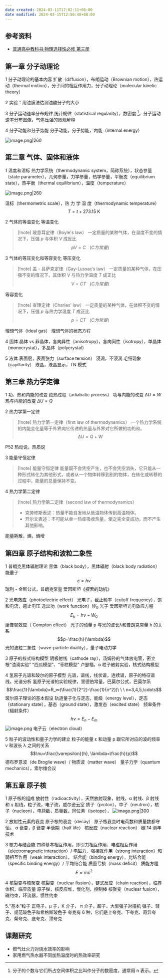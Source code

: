 ```yaml
---
date created: 2024-03-11T17:02:11+08:00
date modified: 2024-03-15T12:56:48+08:00
---
```


## 参考资料

- [普通高中教科书·物理选择性必修 第三册](https://basic.smartedu.cn/tchMaterial/detail?contentType=assets_document&contentId=2109c25c-2e52-4da3-8ab3-18cbe632ec11&catalogType=tchMaterial&subCatalog=tchMaterial)

## 第一章 分子动理论

1 分子动理论的基本内容
扩散（diffusion），布朗运动（Brownian motion），热运动（thermal motion），分子间的相互作用力，分子动理论（molecular kinetic theory）

2 实验：用油膜法估测油酸分子的大小

3 分子运动速率分布规律
统计规律（statistical regularity），数密度 [^1]，分子运动速率分布图像，气体压强的微观解释

4 分子动能和分子势能
分子动能，分子势能，内能（internal energy）

![image.png|260](https://pictures-1323793543.cos.ap-nanjing.myqcloud.com/pics/20240313214747.png)

## 第二章 气体、固体和液体

1 温度和温标
热力学系统（thermodynamic system，简称系统），状态参量（state parameter），几何参量，力学参量，热学参量，平衡态（equilibrium state），热平衡（thermal equilibrium），温度（temperature）

![image.png|260](https://pictures-1323793543.cos.ap-nanjing.myqcloud.com/pics/20240313215555.png)

温标（thermometric scale），热 力 学 温 度（thermodynamic temperature）
$$T=t+273.15\ \mathrm{K}$$

2 气体的等温变化
等温变化

> [!note] 玻意耳定律（Boyle's law）
> 一定质量的某种气体，在温度不变的情况下，压强 $p$ 与体积 $V$ 成反比
> $$pV=C\ \ \ (C为常量)$$

3 气体的等压变化和等容变化
等压变化

>[!note] 盖 - 吕萨克定律（Gay-Lussac’s law）
>一定质量的某种气体，在压强不变的情况下，其体积 $V$ 与热力学温度 $T$ 成正比
>$$V=CT\ \ \ (C为常量)$$

等容变化

>[!note] 查理定律（Charles’ law）
>一定质量的某种气体，在体积不变的情况下，压强 $p$ 与热力学温度 $T$ 成正比
>$$p=CT\ \ \ (C为常量)$$

理想气体（ideal gas）
理想气体的状态方程

4 固体
晶体 vs 非晶体，各向异性（anisotropy），各向同性（isotropy），单晶体（monocrystal），多晶体（polycrystal）

5 液体
表面层，表面张力（surface tension）
浸润，不浸润
毛细现象（capillarity）
液晶，液晶显示，TN 模式

## 第三章 热力学定律

1 功、热和内能的改变
绝热过程（adiabatic process）
功与内能的改变 $\Delta U=W$
热与内能的改变 $\Delta U=Q$

2 热力学第一定律

>[!note] 热力学第一定律（first law of thermodynamics）
>一个热力学系统的内能变化量等于外界向它传递的热量与外界对它所做的功的和。
>$$\Delta U=Q+W$$

P52 热动说，热质说

3 能量守恒定律

>[!note] 能量守恒定律
>能量既不会凭空产生，也不会凭空消失，它只能从一种形式转化为其他形式，或者从一个物体转移到别的物体，在转化或转移的过程中，能量的总量保持不变。

4 热力学第二定律

>[!note] 热力学第二定律（second law of thermodynamics）
>- 克劳修斯表述：热量不能自发地从低温物体传到高温物体。
>- 开尔文表述：不可能从单一热库吸收热量，使之完全变成功，而不产生其他影响。

能量耗散，熵，熵增

## 第四章 原子结构和波粒二象性

1 普朗克黑体辐射理论
黑体（black body），黑体辐射（black body radiation）
能量子 $$\varepsilon=h\nu$$
瑞利 - 金斯公式，普朗克常量
爱因斯坦《探索的动机》

2 光电效应（photoelectric effect）
光电子，截止频率（cutoff frequency），饱和电流，遏止电压
逸出功（work function）$W_0$
光子
爱因斯坦光电效应方程
$$E_k=h\nu-W_0$$
康普顿效应（ Compton effect）
光子的动量 p 与光的波长λ和普朗克常量 h 的关系
$$p=\frac{h}{\lambda}$$
光的波粒二象性（wave-particle duality），量子电动力学

3 原子的核式结构模型
阴极射线（cathode ray），汤姆孙的气体放电管，密立根“油滴实验”
“西瓜模型”、“枣糕模型”
卢瑟福，α 粒子散射实验，核式结构模型

4 氢原子光谱和玻尔的原子模型
光谱，谱线，线状谱，连续谱，原子的特征谱线，光谱分析
氢原子光谱的实验规律，里德伯常量，巴莫尔公式，巴莫尔系
$$\frac{1}{\lambda}=R_∞(\frac{1}{2^2}-\frac{1}{n^2})\ \ \ n=3,4,5,\cdots$$
玻尔原子理论的基本假设
轨道量子化与定态，能级（energy level），定态（stationary state），基态（ground state），激发态（excited state）
频率条件（辐射条件）
$$h\nu=E_n-E_m$$
![image.png](https://pictures-1323793543.cos.ap-nanjing.myqcloud.com/pics/20240315122141.png)
电子云（electron cloud）

5 粒子的波动性和量子力学的建立
粒子的能量 ε 和动量 p 跟它所对应的波的频率 v 和波长 λ 之间的关系
$$\nu=\frac{\varepsilon}{h}, \lambda=\frac{h}{p}$$
德布罗意波（de Broglie wave）/ 物质波（matter wave）
量子力学（quantum mechanics），索尔维会议

## 第五章 原子核

1 原子核的组成
放射性（radioactivity），天然放射现象，射线，α 射线、β 射线和 γ 射线，粒子流，电子流，威尔逊云室
质子（proton），中子（neutron），核子（nucleon），电荷数，质量数，同位素（isotope），
![image.png|300](https://pictures-1323793543.cos.ap-nanjing.myqcloud.com/pics/20240315122909.png)

2 放射性元素的衰变
原子核的衰变（decay）
原子核衰变时电荷数和质量数都守恒。
α 衰变，β 衰变
半衰期（half life）
核反应（nuclear reaction）
碳 14 测年技术

3 核力与结合能
四种基本相互作用，即引力相互作用、电磁相互作用（electromagnetic interaction）/ 电磁力、强相互作用（strong interaction）和弱相互作用（weak interaction）。
结合能（binding energy），比结合能（specific binding energy）/ 平均结合能
质量亏损（mass deficit）
质能方程
$$E=mc^2$$

4 核裂变与核聚变
核裂变（nuclear fission），链式反应（chain reaction），临界体积，临界质量
原子弹，核反应堆，慢化剂，控制棒
核聚变（nuclear fusion），磁约束，环流器，惯性约束

5.“基本”粒子
正电子，μ 子，K 介子， π 介子，超子，大型强子对撞机
强子、轻子、规范玻色子和希格斯玻色子
夸克有 6 种，它们是上夸克、下夸克、奇异夸克、粲夸克、底夸克、顶夸克

## 课题研究

- 燃气灶火力对烧水效率的影响
- 家用燃气热水器不同加热温度时的热效率研究

[^1]: 分子的个数与它们所占空间体积之比叫作分子的数密度，通常用 n 表示。